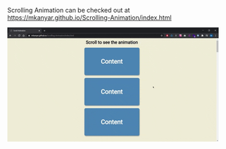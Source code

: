 Scrolling Animation can be checked out at https://mkanyar.github.io/Scrolling-Animation/index.html

![](https://github.com/mkanyar/Scrolling-Animation/blob/main/Animated%20GIF-downsized%20(2).gif)
